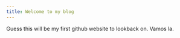```yaml
---
title: Welcome to my blog
---
```

Guess this will be my first github website to lookback on. Vamos la.

